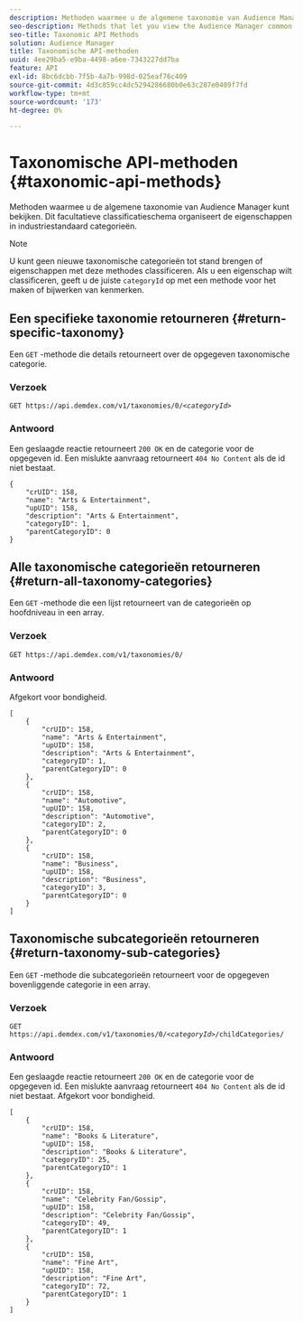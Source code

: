 ```yaml
---
description: Methoden waarmee u de algemene taxonomie van Audience Manager kunt bekijken. Dit facultatieve classificatieschema organiseert de eigenschappen in industriestandaard categorieën.
seo-description: Methods that let you view the Audience Manager common taxonomy. This optional classification scheme organizes traits into industry standard categories.
seo-title: Taxonomic API Methods
solution: Audience Manager
title: Taxonomische API-methoden
uuid: 4ee29ba5-e9ba-4498-a6ee-7343227dd7ba
feature: API
exl-id: 8bc6dcbb-7f5b-4a7b-998d-025eaf76c409
source-git-commit: 4d3c859cc4dc5294286680b0e63c287e0409f7fd
workflow-type: tm+mt
source-wordcount: '173'
ht-degree: 0%

---
```


# Taxonomische API-methoden {#taxonomic-api-methods}

Methoden waarmee u de algemene taxonomie van Audience Manager kunt bekijken. Dit facultatieve classificatieschema organiseert de eigenschappen in industriestandaard categorieën.

<!-- c_rest_api_taxonomy.xml -->

>[!NOTE]
>
>U kunt geen nieuwe taxonomische categorieën tot stand brengen of eigenschappen met deze methodes classificeren. Als u een eigenschap wilt classificeren, geeft u de juiste `categoryId` op met een methode voor het maken of bijwerken van kenmerken.

## Een specifieke taxonomie retourneren {#return-specific-taxonomy}

Een `GET` -methode die details retourneert over de opgegeven taxonomische categorie.

<!-- r_rest_api_taxonomy.xml -->

### Verzoek

`GET https://api.demdex.com/v1/taxonomies/0/`*`<categoryId>`*

### Antwoord

Een geslaagde reactie retourneert `200 OK` en de categorie voor de opgegeven id. Een mislukte aanvraag retourneert `404 No Content` als de id niet bestaat.

```
{
    "crUID": 158,
    "name": "Arts & Entertainment",
    "upUID": 158,
    "description": "Arts & Entertainment",
    "categoryID": 1,
    "parentCategoryID": 0
}
```

## Alle taxonomische categorieën retourneren {#return-all-taxonomy-categories}

Een `GET` -methode die een lijst retourneert van de categorieën op hoofdniveau in een array.

<!-- r_rest_api_taxonomies.xml -->

### Verzoek

`GET https://api.demdex.com/v1/taxonomies/0/`

### Antwoord

Afgekort voor bondigheid.

```
[
    {
        "crUID": 158,
        "name": "Arts & Entertainment",
        "upUID": 158,
        "description": "Arts & Entertainment",
        "categoryID": 1,
        "parentCategoryID": 0
    },
    {
        "crUID": 158,
        "name": "Automotive",
        "upUID": 158,
        "description": "Automotive",
        "categoryID": 2,
        "parentCategoryID": 0
    },
    {
        "crUID": 158,
        "name": "Business",
        "upUID": 158,
        "description": "Business",
        "categoryID": 3,
        "parentCategoryID": 0
    }
]
```

## Taxonomische subcategorieën retourneren {#return-taxonomy-sub-categories}

Een `GET` -methode die subcategorieën retourneert voor de opgegeven bovenliggende categorie in een array.

<!-- r_rest_api_taxonomy_sub.xml -->

### Verzoek

`GET https://api.demdex.com/v1/taxonomies/0/`*`<categoryId>`*`/childCategories/`

### Antwoord

Een geslaagde reactie retourneert `200 OK` en de categorie voor de opgegeven id. Een mislukte aanvraag retourneert `404 No Content` als de id niet bestaat. Afgekort voor bondigheid.

```
[
    {
        "crUID": 158,
        "name": "Books & Literature",
        "upUID": 158,
        "description": "Books & Literature",
        "categoryID": 25,
        "parentCategoryID": 1
    },
    {
        "crUID": 158,
        "name": "Celebrity Fan/Gossip",
        "upUID": 158,
        "description": "Celebrity Fan/Gossip",
        "categoryID": 49,
        "parentCategoryID": 1
    },
    {
        "crUID": 158,
        "name": "Fine Art",
        "upUID": 158,
        "description": "Fine Art",
        "categoryID": 72,
        "parentCategoryID": 1
    }
]
```
